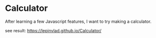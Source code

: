 # Calculator
After learning a few Javascript features, I want to try making a calculator.

see result: https://lepinvlad.github.io/Calculator/
